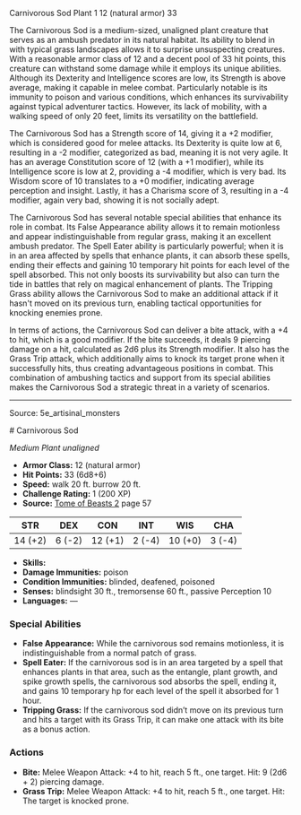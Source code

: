 <MonsterName/>Carnivorous Sod</MonsterName>
<CreatureType/>Plant</CreatureType>
<CR/>1</CR>
<AC/>12 (natural armor)</AC>
<HP/>33</HP>
<summary>The Carnivorous Sod is a medium-sized, unaligned plant creature that serves as an ambush predator in its natural habitat. Its ability to blend in with typical grass landscapes allows it to surprise unsuspecting creatures. With a reasonable armor class of 12 and a decent pool of 33 hit points, this creature can withstand some damage while it employs its unique abilities. Although its Dexterity and Intelligence scores are low, its Strength is above average, making it capable in melee combat. Particularly notable is its immunity to poison and various conditions, which enhances its survivability against typical adventurer tactics. However, its lack of mobility, with a walking speed of only 20 feet, limits its versatility on the battlefield. </summary>

<detail>

The Carnivorous Sod has a Strength score of 14, giving it a +2 modifier, which is considered good for melee attacks. Its Dexterity is quite low at 6, resulting in a -2 modifier, categorized as bad, meaning it is not very agile. It has an average Constitution score of 12 (with a +1 modifier), while its Intelligence score is low at 2, providing a -4 modifier, which is very bad. Its Wisdom score of 10 translates to a +0 modifier, indicating average perception and insight. Lastly, it has a Charisma score of 3, resulting in a -4 modifier, again very bad, showing it is not socially adept.

The Carnivorous Sod has several notable special abilities that enhance its role in combat. Its False Appearance ability allows it to remain motionless and appear indistinguishable from regular grass, making it an excellent ambush predator. The Spell Eater ability is particularly powerful; when it is in an area affected by spells that enhance plants, it can absorb these spells, ending their effects and gaining 10 temporary hit points for each level of the spell absorbed. This not only boosts its survivability but also can turn the tide in battles that rely on magical enhancement of plants. The Tripping Grass ability allows the Carnivorous Sod to make an additional attack if it hasn't moved on its previous turn, enabling tactical opportunities for knocking enemies prone.

In terms of actions, the Carnivorous Sod can deliver a bite attack, with a +4 to hit, which is a good modifier. If the bite succeeds, it deals 9 piercing damage on a hit, calculated as 2d6 plus its Strength modifier. It also has the Grass Trip attack, which additionally aims to knock its target prone when it successfully hits, thus creating advantageous positions in combat. This combination of ambushing tactics and support from its special abilities makes the Carnivorous Sod a strategic threat in a variety of scenarios.</detail>



---

Source: 5e_artisinal_monsters

<statblock>
# Carnivorous Sod

*Medium* *Plant* *unaligned*

- **Armor Class:** 12 (natural armor)
- **Hit Points:** 33 (6d8+6)
- **Speed:** walk 20 ft. burrow 20 ft.
- **Challenge Rating:** 1 (200 XP)
- **Source:** [Tome of Beasts 2](https://koboldpress.com/kpstore/product/tome-of-beasts-2-for-5th-edition) page 57

| STR | DEX | CON | INT | WIS | CHA |
| --- | --- | --- | --- | --- | --- |
| 14 (+2) | 6 (-2) | 12 (+1) | 2 (-4) | 10 (+0) | 3 (-4) |

- **Skills:** 
- **Damage Immunities:** poison
- **Condition Immunities:** blinded, deafened, poisoned
- **Senses:** blindsight 30 ft., tremorsense 60 ft., passive Perception 10
- **Languages:** —

### Special Abilities

- **False Appearance:** While the carnivorous sod remains motionless, it is indistinguishable from a normal patch of grass.
- **Spell Eater:** If the carnivorous sod is in an area targeted by a spell that enhances plants in that area, such as the entangle, plant growth, and spike growth spells, the carnivorous sod absorbs the spell, ending it, and gains 10 temporary hp for each level of the spell it absorbed for 1 hour.
- **Tripping Grass:** If the carnivorous sod didn’t move on its previous turn and hits a target with its Grass Trip, it can make one attack with its bite as a bonus action.

### Actions

- **Bite:** Melee Weapon Attack: +4 to hit, reach 5 ft., one target. Hit: 9 (2d6 + 2) piercing damage.
- **Grass Trip:** Melee Weapon Attack: +4 to hit, reach 5 ft., one target. Hit: The target is knocked prone.


</statblock>


